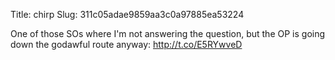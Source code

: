 Title: chirp
Slug: 311c05adae9859aa3c0a97885ea53224

One of those SOs where I'm not answering the question, but the OP is going down the godawful route anyway: <a href="http://t.co/E5RYwveD">http://t.co/E5RYwveD</a>
